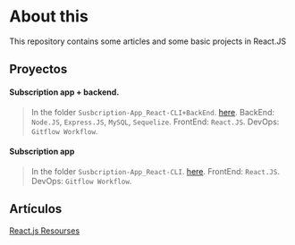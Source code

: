 # About this

This repository contains some articles and some basic projects in React.JS

## Proyectos

#### Subscription app + backend.

> In the folder `Susbcription-App_React-CLI+BackEnd`. [here](./Susbcription-App_React-CLI+BackEnd).
> BackEnd: `Node.JS`, `Express.JS`, `MySQL`, `Sequelize`.
> FrontEnd: `React.JS`.
> DevOps: `Gitflow Workflow`.

#### Subscription app

> In the folder `Susbcription-App_React-CLI`. [here](./Susbcription-App_React-CLI).
> FrontEnd: `React.JS`.
> DevOps: `Gitflow Workflow`.

## Artículos

[React.js Resourses](./React.js%20Resourses.md)
